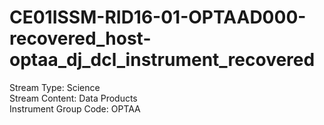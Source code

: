 # CE01ISSM-RID16-01-OPTAAD000-recovered_host-optaa_dj_dcl_instrument_recovered

Stream Type: Science<br>
Stream Content: Data Products<br>
Instrument Group Code: OPTAA<br>
